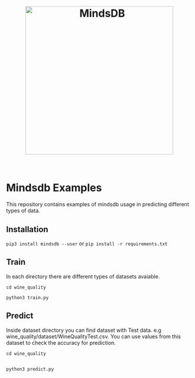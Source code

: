 <h1 align="center">
	<img width="400" src="https://raw.githubusercontent.com/mindsdb/mindsdb/master/assets/logo_gh.png" alt="MindsDB">
	<br>
	<br>
</h1>

# Mindsdb Examples

This repository contains examples of mindsdb usage in predicting different types of data.


## Installation

``
 pip3 install mindsdb --user
``
or
``
pip install -r requirements.txt
``

## Train 

In each directory there are different types of datasets avaiable.

```
cd wine_quality

python3 train.py
```

## Predict

Inside dataset directory you can find dataset with Test data. e.g wine_quality/dataset/WineQualityTest.csv. You can use values from this dataset to check the accuracy for prediction.

```
cd wine_quality


python3 predict.py
```

